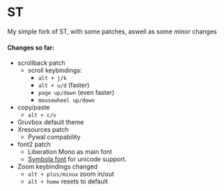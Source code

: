# ST
My simple fork of ST, with some patches, aswell as some minor changes


#### Changes so far:
- scrollback patch
	- scroll keybindings:
		- `alt + j/k`
		- `alt + u/d` (faster)
		- `page up/down` (even faster)
		- `mousewheel up/down`
- copy/paste 
	- `alt + c/v`
- Gruvbox default theme
- Xresources patch
	- Pywal compability
- font2 patch
	- Liberation Mono as main font
	- [Symbola font](https://fontlibrary.org/en/font/symbola) for unicode support.
- Zoom keybindings changed
	- `alt + plus/minux` zoom in/out
	- `alt + home` resets to default

